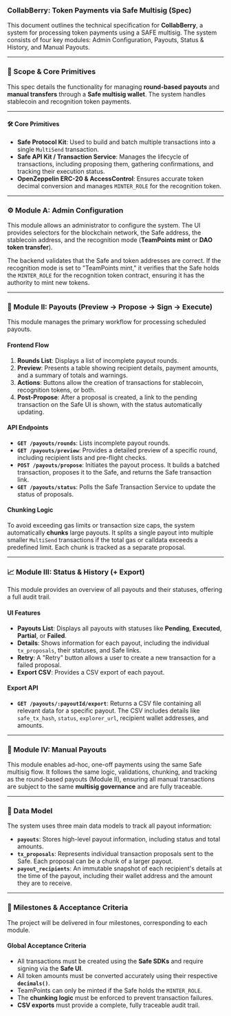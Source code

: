 ### CollabBerry: Token Payments via Safe Multisig (Spec)

This document outlines the technical specification for **CollabBerry**, a system for processing token payments using a SAFE multisig. The system consists of four key modules: Admin Configuration, Payouts, Status & History, and Manual Payouts.

---

### 🍓 Scope & Core Primitives

This spec details the functionality for managing **round-based payouts** and **manual transfers** through a **Safe multisig wallet**. The system handles stablecoin and recognition token payments.

---

#### 🛠️ Core Primitives

* **Safe Protocol Kit**: Used to build and batch multiple transactions into a single `MultiSend` transaction.
* **Safe API Kit / Transaction Service**: Manages the lifecycle of transactions, including proposing them, gathering confirmations, and tracking their execution status.
* **OpenZeppelin ERC-20 & AccessControl**: Ensures accurate token decimal conversion and manages `MINTER_ROLE` for the recognition token.

---

### ⚙️ Module A: Admin Configuration

This module allows an administrator to configure the system. The UI provides selectors for the blockchain network, the Safe address, the stablecoin address, and the recognition mode (**TeamPoints mint** or **DAO token transfer**).

The backend validates that the Safe and token addresses are correct. If the recognition mode is set to "TeamPoints mint," it verifies that the Safe holds the `MINTER_ROLE` for the recognition token contract, ensuring it has the authority to mint new tokens.

---

### 💸 Module II: Payouts (Preview → Propose → Sign → Execute)

This module manages the primary workflow for processing scheduled payouts.

#### Frontend Flow

1.  **Rounds List**: Displays a list of incomplete payout rounds.
2.  **Preview**: Presents a table showing recipient details, payment amounts, and a summary of totals and warnings.
3.  **Actions**: Buttons allow the creation of transactions for stablecoin, recognition tokens, or both.
4.  **Post-Propose**: After a proposal is created, a link to the pending transaction on the Safe UI is shown, with the status automatically updating.

#### API Endpoints

* **`GET /payouts/rounds`**: Lists incomplete payout rounds.
* **`GET /payouts/preview`**: Provides a detailed preview of a specific round, including recipient lists and pre-flight checks.
* **`POST /payouts/propose`**: Initiates the payout process. It builds a batched transaction, proposes it to the Safe, and returns the Safe transaction link.
* **`GET /payouts/status`**: Polls the Safe Transaction Service to update the status of proposals.

#### Chunking Logic

To avoid exceeding gas limits or transaction size caps, the system automatically **chunks** large payouts. It splits a single payout into multiple smaller `MultiSend` transactions if the total gas or calldata exceeds a predefined limit. Each chunk is tracked as a separate proposal.

---

### 📈 Module III: Status & History (+ Export)

This module provides an overview of all payouts and their statuses, offering a full audit trail.

#### UI Features

* **Payouts List**: Displays all payouts with statuses like **Pending**, **Executed**, **Partial**, or **Failed**.
* **Details**: Shows information for each payout, including the individual `tx_proposals`, their statuses, and Safe links.
* **Retry**: A "Retry" button allows a user to create a new transaction for a failed proposal.
* **Export CSV**: Provides a CSV export of each payout.

#### Export API

* **`GET /payouts/:payoutId/export`**: Returns a CSV file containing all relevant data for a specific payout. The CSV includes details like `safe_tx_hash`, `status`, `explorer_url`, recipient wallet addresses, and amounts.

---

### 🤝 Module IV: Manual Payouts

This module enables ad-hoc, one-off payments using the same Safe multisig flow. It follows the same logic, validations, chunking, and tracking as the round-based payouts (Module II), ensuring all manual transactions are subject to the same **multisig governance** and are fully traceable.

---

### 📄 Data Model

The system uses three main data models to track all payout information:

* **`payouts`**: Stores high-level payout information, including status and total amounts.
* **`tx_proposals`**: Represents individual transaction proposals sent to the Safe. Each proposal can be a chunk of a larger payout.
* **`payout_recipients`**: An immutable snapshot of each recipient's details at the time of the payout, including their wallet address and the amount they are to receive.

---

### 🚀 Milestones & Acceptance Criteria

The project will be delivered in four milestones, corresponding to each module.

#### Global Acceptance Criteria

* All transactions must be created using the **Safe SDKs** and require signing via the **Safe UI**.
* All token amounts must be converted accurately using their respective **`decimals()`**.
* TeamPoints can only be minted if the Safe holds the `MINTER_ROLE`.
* The **chunking logic** must be enforced to prevent transaction failures.
* **CSV exports** must provide a complete, fully traceable audit trail.